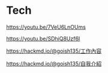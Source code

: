 # Tech
https://youtu.be/7VeU6LnOUms

https://youtu.be/SDhiQ8Uzf6I

https://hackmd.io/@goish135/工作內容

https://hackmd.io/@goish135/自我介紹
